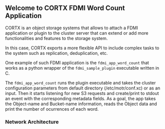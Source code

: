 ## Welcome to CORTX FDMI Word Count Application

CORTX is an object storage systems that allows to attach a FDMI application or plugin to the cluster server that can extend or add more functionalities and features to the storage system.

In this case, CORTX exports a more flexible API to include complex tasks to the system such as replication, deduplication, etc.
 
One example of such FDMI application is the `fdmi_app_word_count` that works as a python wrapper of the `fdmi_sample_plugin` executable written in C.

The `fdmi_app_word_count` runs the plugin executable and takes the cluster configuration parameters from default directory (/etc/motr/conf.xc) or as an input.
Then it starts listening for new S3 requests and create/print to stdout an event with the corresponding metadata fields. 
As a goal, the app takes the Object-name and Bucket-name information, reads the Object data and print the number of ocurrences of each word.

### Network Architecture



